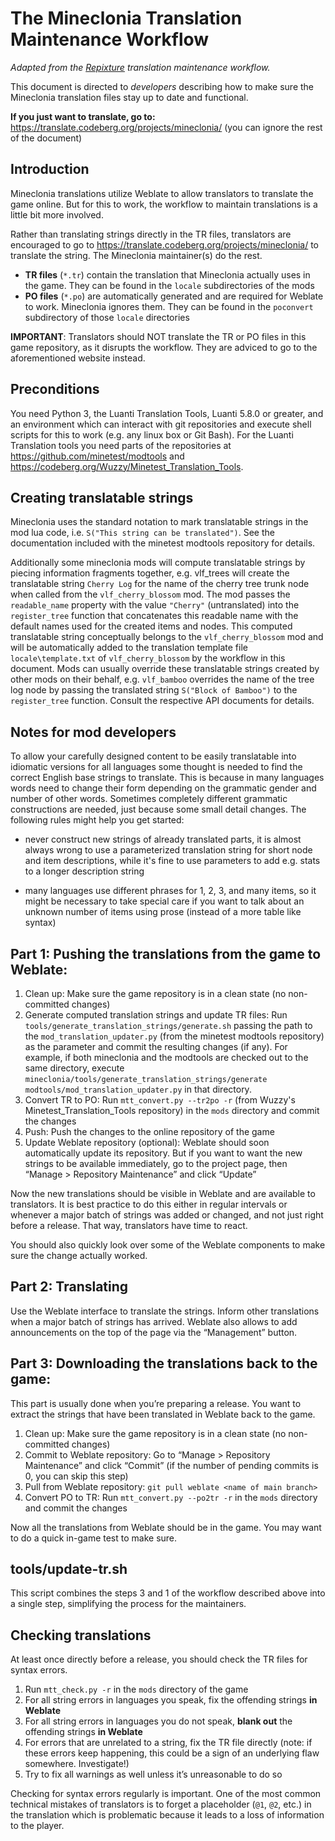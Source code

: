 # The Mineclonia Translation Maintenance Workflow

_Adapted from the [Repixture](https://codeberg.org/Wuzzy/Repixture) translation maintenance workflow._

This document is directed to *developers* describing how to make sure the Mineclonia translation files stay up to date and functional.

**If you just want to translate, go to:** <https://translate.codeberg.org/projects/mineclonia/> (you can ignore the rest of the document)

## Introduction

Mineclonia translations utilize Weblate to allow translators to translate the game online. But for this to work, the workflow to maintain translations is a little bit more involved.

Rather than translating strings directly in the TR files, translators are encouraged to go to <https://translate.codeberg.org/projects/mineclonia/> to translate the string. The Mineclonia maintainer(s) do the rest.

* **TR files** (`*.tr`) contain the translation that Mineclonia actually uses in the game. They can be found in the `locale` subdirectories of the mods
* **PO files** (`*.po`) are automatically generated and are required for Weblate to work. Mineclonia ignores them. They can be found in the `poconvert` subdirectory of those `locale` directories

**IMPORTANT**: Translators should NOT translate the TR or PO files in this game repository, as it disrupts the workflow. They are adviced to go to the aforementioned website instead.

## Preconditions

You need Python 3, the Luanti Translation Tools, Luanti 5.8.0 or greater, and an environment which can interact with git repositories and execute shell scripts for this to work (e.g. any linux box or Git Bash). For the Luanti Translation tools you need parts of the repositories at <https://github.com/minetest/modtools> and <https://codeberg.org/Wuzzy/Minetest_Translation_Tools>.

## Creating translatable strings

Mineclonia uses the standard notation to mark translatable strings in the mod lua code, i.e. `S("This string can be translated")`. See the documentation included with the minetest modtools repository for details.

Additionally some mineclonia mods will compute translatable strings by piecing information fragments together, e.g. vlf_trees will create the translatable string `Cherry Log` for the name of the cherry tree trunk node when called from the `vlf_cherry_blossom` mod. The mod passes the `readable_name` property with the value `"Cherry"` (untranslated) into the `register_tree` function that concatenates this readable name with the default names used for the created items and nodes. This computed translatable string conceptually belongs to the `vlf_cherry_blossom` mod and will be automatically added to the translation template file `locale\template.txt` of `vlf_cherry_blossom` by the workflow in this document. Mods can usually override these translatable strings created by other mods on their behalf, e.g. `vlf_bamboo` overrides the name of the tree log node by passing the translated string `S("Block of Bamboo")` to the `register_tree` function. Consult the respective API documents for details.

## Notes for mod developers

To allow your carefully designed content to be easily translatable into idiomatic versions for all languages some thought is needed to find the correct English base strings to translate. This is because in many languages words need to change their form depending on the grammatic gender and number of other words. Sometimes completely different grammatic constructions are needed, just because some small detail changes. The following rules might help you get started:

 - never construct new strings of already translated parts, it is almost always wrong to use a parameterized translation string for short node and item descriptions, while it's fine to use parameters to add e.g. stats to a longer description string

 - many languages use different phrases for 1, 2, 3, and many items, so it might be necessary to take special care if you want to talk about an unknown number of items using prose (instead of a more table like syntax)

## Part 1: Pushing the translations from the game to Weblate:

1. Clean up: Make sure the game repository is in a clean state (no non-committed changes)
2. Generate computed translation strings and update TR files: Run `tools/generate_translation_strings/generate.sh` passing the path to the `mod_translation_updater.py` (from the minetest modtools repository) as the parameter and commit the resulting changes (if any). For example, if both mineclonia and the modtools are checked out to the same directory, execute `mineclonia/tools/generate_translation_strings/generate modtools/mod_translation_updater.py` in that directory.
3. Convert TR to PO: Run `mtt_convert.py --tr2po -r` (from Wuzzy's Minetest_Translation_Tools repository) in the `mods` directory and commit the changes
4. Push: Push the changes to the online repository of the game
5. Update Weblate repository (optional): Weblate should soon automatically update its repository. But if you want to want the new strings to be available immediately, go to the project page, then “Manage > Repository Maintenance” and click “Update”

Now the new translations should be visible in Weblate and are available to translators. It is best practice to do this either in regular intervals or whenever a major batch of strings was added or changed, and not just right before a release. That way, translators have time to react.

You should also quickly look over some of the Weblate components to make sure the change actually worked.

## Part 2: Translating

Use the Weblate interface to translate the strings. Inform other translations when a major batch of strings has arrived. Weblate also allows to add announcements on the top of the page via the “Management” button.

## Part 3: Downloading the translations back to the game:

This part is usually done when you’re preparing a release. You want to extract the strings that have been translated in Weblate back to the game.

1. Clean up: Make sure the game repository is in a clean state (no non-committed changes)
2. Commit to Weblate repository: Go to “Manage > Repository Maintenance” and click “Commit” (if the number of pending commits is 0, you can skip this step)
3. Pull from Weblate repository: `git pull weblate <name of main branch>`
4. Convert PO to TR: Run `mtt_convert.py --po2tr -r` in the `mods` directory and commit the changes

Now all the translations from Weblate should be in the game. You may want to do a quick in-game test to make sure.

## tools/update-tr.sh

This script combines the steps 3 and 1 of the workflow described above into a single step, simplifying the process for the maintainers.

## Checking translations

At least once directly before a release, you should check the TR files for syntax errors.

1. Run `mtt_check.py -r` in the `mods` directory of the game
2. For all string errors in languages you speak, fix the offending strings **in Weblate**
3. For all string errors in languages you do not speak, **blank out** the offending strings **in Weblate**
4. For errors that are unrelated to a string, fix the TR file directly (note: if these errors keep happening, this could be a sign of an underlying flaw somewhere. Investigate!)
5. Try to fix all warnings as well unless it’s unreasonable to do so

Checking for syntax errors regularly is important. One of the most common technical mistakes of translators is to forget a placeholder (`@1`, `@2`, etc.) in the translation which is problematic because it leads to a loss of information to the player.
